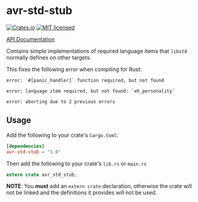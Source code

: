# avr-std-stub

[![Crates.io](https://img.shields.io/crates/v/avr-std-stub.svg)](https://crates.io/crates/avr-std-stub)
[![MIT licensed](https://img.shields.io/badge/license-MIT-blue.svg)](./LICENSE)

[API Documentation](https://docs.rs/avr-std-stub)

Contains simple implementations of required language items that `libstd` normally defines on other targets.

This fixes the following error when compiling for Rust:

```
error: `#[panic_handler]` function required, but not found

error: language item required, but not found: `eh_personality`

error: aborting due to 2 previous errors
```

## Usage

Add the following to your crate's `Cargo.toml`:

```toml
[dependencies]
avr-std-stub = "1.0"
```

Then add the following to your crate's `lib.rs` or `main.rs`

```rust
extern crate avr_std_stub;

```

**NOTE**: You **must** add an `extern crate` declaration, otherwise the crate will not be linked
and the definitions it provides will not be used.

